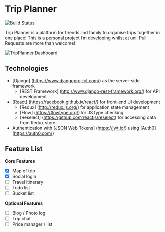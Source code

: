 Trip Planner
============

[![Build Status](https://travis-ci.org/benjaminhadfield/tripplanner.svg?branch=master)](https://travis-ci.org/benjaminhadfield/tripplanner)

Trip Planner is a platform for friends and family to organise trips together in one place! This is a personal project I'm developing whilst at uni. Pull Requests are more than welcome!

![TripPlanner Dashboard](https://www.dropbox.com/s/j1nd1lhs7z5p328/Web%201920%20%E2%80%93%201.png?dl=0)

Technologies
------------
- [Django] (https://www.djangoproject.com/) as the server-side framework
  - [REST Framework] (http://www.django-rest-framework.org/) for API development
- [React] (https://facebook.github.io/react/) for front-end UI development
  - [Redux] (http://redux.js.org/) for application state management
  - [Flow] (https://flowtype.org/) for JS type checking
  - [Reselect] (https://github.com/reactjs/reselect) for accessing data from Redux store
- Authentication with [JSON Web Tokens] (https://jwt.io/) using [Auth0] (https://auth0.com/)  

Feature List
------------
**Core Features**
- [x] Map of trip  
- [x] Social login  
- [ ] Travel itinerary  
- [ ] Todo list  
- [ ] Bucket list  

**Optional Features**
- [ ] Blog / Photo log  
- [ ] Trip chat  
- [ ] Price manager / list  
